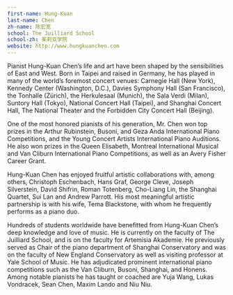 ```yaml
---
first-name: Hung-Kuan
last-name: Chen
zh-name: 陈宏宽
school: The Juilliard School
school-zh: 茱莉亚学院
website: http://www.hungkuanchen.com
---
```


Pianist Hung-Kuan Chen’s life and art have been shaped by the sensibilities of East and West.  Born in Taipei and raised in Germany, he has played in many of the world’s foremost concert venues: Carnegie Hall (New York), Kennedy Center (Washington, D.C.), Davies Symphony Hall (San Francisco), the Tonhalle (Zürich), the Herkulesaal (Munich), the Sala Verdi (Milan), Suntory Hall (Tokyo), National Concert Hall (Taipei), and Shanghai Concert Hall, The National Theater and the Forbidden City Concert Hall (Beijing).

One of the most honored pianists of his generation, Mr. Chen won top prizes in the Arthur Rubinstein, Busoni, and Geza Anda International Piano Competitions, and the Young Concert Artists International Piano Auditions. He also won prizes in the Queen Elisabeth, Montreal International Musical and Van Cliburn International Piano Competitions, as well as an Avery Fisher Career Grant.

Hung-Kuan Chen has enjoyed fruitful artistic collaborations with, among others, Christoph Eschenbach, Hans Graf, George Cleve, Joseph Silverstein, David Shifrin, Roman Totenberg, Cho-Liang Lin, the Shanghai Quartet, Sui Lan and Andrew Parrott. His most meaningful artistic partnership is with his wife, Tema Blackstone, with whom he frequently performs as a piano duo.

Hundreds of students worldwide have benefitted from Hung-Kuan Chen’s deep knowledge and love of music. He is currently on the faculty of The Juilliard School, and is on the faculty for Artemisia Akademie. He previously served as Chair of the piano department of Shanghai Conservatory and was on the faculty of New England Conservatory as well as visiting professor at Yale School of Music. He has adjudicated prominent international piano competitions such as the Van Cliburn, Busoni, Shanghai, and Honens. Among notable pianists he has taught or coached are Yuja Wang, Lukas Vondracek, Sean Chen, Maxim Lando and Niu Niu.
